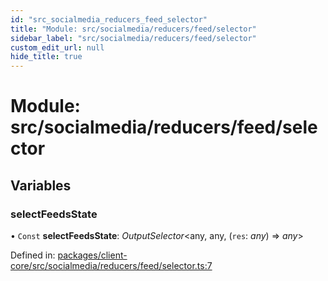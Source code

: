 ```yaml
---
id: "src_socialmedia_reducers_feed_selector"
title: "Module: src/socialmedia/reducers/feed/selector"
sidebar_label: "src/socialmedia/reducers/feed/selector"
custom_edit_url: null
hide_title: true
---
```


# Module: src/socialmedia/reducers/feed/selector

## Variables

### selectFeedsState

• `Const` **selectFeedsState**: *OutputSelector*<any, any, (`res`: *any*) => *any*\>

Defined in: [packages/client-core/src/socialmedia/reducers/feed/selector.ts:7](https://github.com/xr3ngine/xr3ngine/blob/2d83606b6/packages/client-core/src/socialmedia/reducers/feed/selector.ts#L7)
